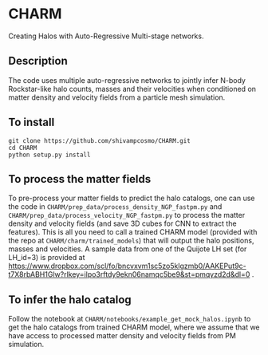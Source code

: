 # CHARM
Creating Halos with Auto-Regressive Multi-stage networks. 

## Description
The code uses multiple auto-regressive networks to jointly infer N-body Rockstar-like halo counts, masses and their velocities when conditioned on matter density and velocity fields from a particle mesh simulation. 

## To install
```
git clone https://github.com/shivampcosmo/CHARM.git
cd CHARM
python setup.py install
```

## To process the matter fields
To pre-process your matter fields to predict the halo catalogs, one can use the code in ```CHARM/prep_data/process_density_NGP_fastpm.py``` and ```CHARM/prep_data/process_velocity_NGP_fastpm.py``` to process the matter density and velocity fields (and save 3D cubes for CNN to extract the features). This is all you need to call a trained CHARM model (provided with the repo at ```CHARM/charm/trained_models```) that will output the halo positions, masses and velocities. A sample data from one of the Quijote LH set (for LH_id=3) is provided at https://www.dropbox.com/scl/fo/bncvxvm1sc5zo5klgzmb0/AAKEPut9c-t7X8rbABH1Glw?rlkey=ilpo3rftdy9ekn06namqc5be9&st=pmqyzd2d&dl=0 . 

## To infer the halo catalog
Follow the notebook at ```CHARM/notebooks/example_get_mock_halos.ipynb``` to get the halo catalogs from trained CHARM model, where we assume that we have access to processed matter density and velocity fields from PM simulation. 


